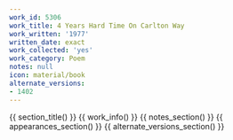 ```yaml
---
work_id: 5306
work_title: 4 Years Hard Time On Carlton Way
work_written: '1977'
written_date: exact
work_collected: 'yes'
work_category: Poem
notes: null
icon: material/book
alternate_versions:
- 1402
---
```


{{ section_title() }}
{{ work_info() }}
{{ notes_section() }}
{{ appearances_section() }}
{{ alternate_versions_section() }}